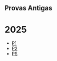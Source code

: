 ## Provas Antigas

# 2025
 - [P1](https://oangelo.github.io/Introducao-a-Algebra-Linear/Provas/2025-1/P1.html)
 - [P2](https://oangelo.github.io/Introducao-a-Algebra-Linear/Provas/2025-1/P2.html)
 - [PS](https://oangelo.github.io/Introducao-a-Algebra-Linear/Provas/2025-1/PS.html)

